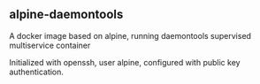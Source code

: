 alpine-daemontools
------------------

A docker image based on alpine, running daemontools supervised multiservice container

Initialized with openssh, user alpine, configured with public key authentication.


